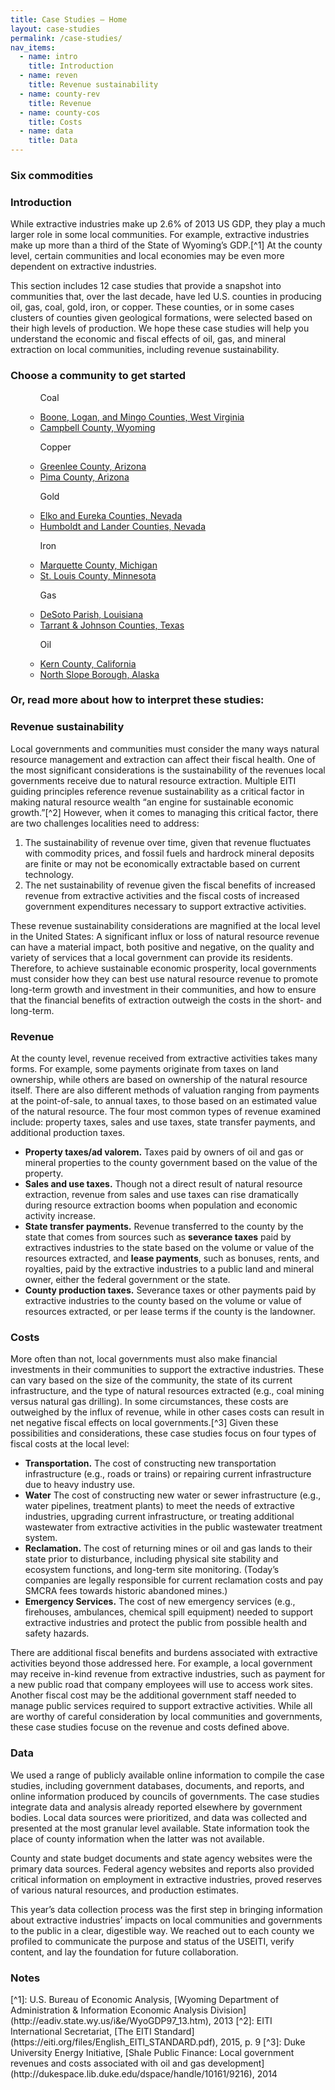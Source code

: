 ```yaml
---
title: Case Studies – Home
layout: case-studies
permalink: /case-studies/
nav_items:
  - name: intro
    title: Introduction
  - name: reven
    title: Revenue sustainability
  - name: county-rev
    title: Revenue
  - name: county-cos
    title: Costs
  - name: data
    title: Data
---
```


<h3 class="communities_content-icon">
  <i class="icon-oil"></i>
  <i class="icon-gas"></i>
  <i class="icon-coal"></i>
  <i class="icon-gold"></i>
  <i class="icon-copper"></i>
  <i class="icon-iron"></i>
  <a name="intro" class="communities_content-heading js-comm_section">Six commodities</a>
</h3>

<h3><a name="intro" class="communities_content-heading js-comm_section">Introduction</a></h3>

While extractive industries make up 2.6% of 2013 US GDP, they play a much larger role in some local communities. For example, extractive industries make up more than a third of the State of Wyoming’s GDP.[^1] At the county level, certain communities and local economies may be even more dependent on extractive industries.

This section includes 12 case studies that provide a snapshot into communities that, over the last decade, have led U.S. counties in producing oil, gas, coal, gold, iron, or copper. These counties, or in some cases clusters of counties given geological formations, were selected based on their high levels of production. We hope these case studies will help you understand the economic and fiscal effects of oil, gas, and mineral extraction on local communities, including revenue sustainability.

### Choose a community to get started

<ul class="communities_content-select">
  <ul>
    <p class="para-lg">Coal</p>
    <li><a href="{{ site.baseurl }}/case-studies/boone-logan-and-mingo">Boone, Logan, and Mingo Counties, West Virginia</a></li>
    <li><a href="{{ site.baseurl }}/case-studies/campbell/">Campbell County, Wyoming</a></li>
  </ul>
  <ul>
  <p class="para-lg">Copper</p>
    <li><a href="{{ site.baseurl }}/case-studies/greenlee">Greenlee County, Arizona</a></li>
    <li><a href="{{ site.baseurl }}/case-studies/pima/">Pima County, Arizona</a></li>
  </ul>
  <ul>
  <p class="para-lg">Gold</p>
    <li><a href="{{ site.baseurl }}/case-studies/elko-and-eureka">Elko and Eureka Counties, Nevada</a></li>
    <li><a href="{{ site.baseurl }}/case-studies/humboldt-and-lander/">Humboldt and Lander Counties, Nevada</a></li>
  </ul>
  <ul>
  <p class="para-lg">Iron</p>
    <li><a href="{{ site.baseurl }}/case-studies/marquette">Marquette County, Michigan</a></li>
    <li><a href="{{ site.baseurl }}/case-studies/st-louis/">St. Louis County, Minnesota</a></li>
  </ul>
  <ul>
  <p class="para-lg">Gas</p>
    <li><a href="{{ site.baseurl }}/case-studies/desoto">DeSoto Parish, Louisiana</a></li>
    <li><a href="{{ site.baseurl }}/case-studies/tarrant-and-johnson/">Tarrant &amp; Johnson Counties, Texas</a></li>
  </ul>
  <ul>
  <p class="para-lg">Oil</p>
    <li><a href="{{ site.baseurl }}/case-studies/kern">Kern County, California</a></li>
    <li><a href="{{ site.baseurl }}/case-studies/north-slope">North Slope Borough, Alaska</a></li>
  </ul>
</ul>

### Or, read more about how to interpret these studies:

<h3><a name="reven" class="communities_content-heading js-comm_section">Revenue sustainability</a></h3>

Local governments and communities must consider the many ways natural resource management and extraction can affect their fiscal health. One of the most significant considerations is the sustainability of the revenues local governments receive due to natural resource extraction. Multiple EITI guiding principles reference revenue sustainability as a critical factor in making natural resource wealth &ldquo;an engine for sustainable economic growth.&rdquo;[^2] However, when it comes to managing this critical factor, there are two challenges localities need to address:

<ol class="decimal list-para">
  <li>The sustainability of revenue over time, given that revenue fluctuates with commodity prices, and fossil fuels and hardrock mineral deposits are finite or may not be economically extractable based on current technology.</li>
  <li>The net sustainability of revenue given the fiscal benefits of increased revenue from extractive activities and the fiscal costs of increased government expenditures necessary to support extractive activities.
  </li>
</ol>

These revenue sustainability considerations are magnified at the local level in the United States: A significant influx or loss of natural resource revenue can have a material impact, both positive and negative, on the quality and variety of services that a local government can provide its residents. Therefore, to achieve sustainable economic prosperity, local governments must consider how they can best use natural resource revenue to promote long-term growth and investment in their communities, and how to ensure that the financial benefits of extraction outweigh the costs in the short- and long-term.

<h3 ><a name="county-rev" class="communities_content-heading js-comm_section">Revenue</a></h3>

At the county level, revenue received from extractive activities takes many forms. For example, some payments originate from taxes on land ownership, while others are based on ownership of the natural resource itself. There are also different methods of valuation ranging from payments at the point-of-sale, to annual taxes, to those based on an estimated value of the natural resource. The four most common types of revenue examined include: property taxes, sales and use taxes, state transfer payments, and additional production taxes.

* **Property taxes/ad valorem.** Taxes paid by owners of oil and gas or mineral properties to the county government based on the value of the property.
* **Sales and use taxes.** Though not a direct result of natural resource extraction, revenue from sales and use taxes can rise dramatically during resource extraction booms when population and economic activity increase.
* **State transfer payments.** Revenue transferred to the county by the state that comes from sources such as **severance taxes** paid by extractives industries to the state based on the volume or value of the resources extracted, and **lease payments**, such as bonuses, rents, and royalties, paid by the extractive industries to a public land and mineral owner, either the federal government or the state.
* **County production taxes.** Severance taxes or other payments paid by extractive industries to the county based on the volume or value of resources extracted, or per lease terms if the county is the landowner.

<h3><a name="county-cos" class="communities_content-heading js-comm_section">Costs</a></h3>

More often than not, local governments must also make financial investments in their communities to support the extractive industries. These can vary based on the size of the community, the state of its current infrastructure, and the type of natural resources extracted (e.g., coal mining versus natural gas drilling). In some circumstances, these costs are outweighed by the influx of revenue, while in other cases costs can result in net negative fiscal effects on local governments.[^3] Given these possibilities and considerations, these case studies focus on four types of fiscal costs at the local level:

* **Transportation.** The cost of constructing new transportation infrastructure (e.g., roads or trains) or repairing current infrastructure due to heavy industry use.
* **Water** The cost of constructing new water or sewer infrastructure (e.g., water pipelines, treatment plants) to meet the needs of extractive industries, upgrading current infrastructure, or treating additional wastewater from extractive activities in the public wastewater treatment system.
* **Reclamation.** The cost of returning mines or oil and gas lands to their state prior to disturbance, including physical site stability and ecosystem functions, and long-term site monitoring. (Today’s companies are legally responsible for current reclamation costs and pay SMCRA fees towards historic abandoned mines.)
* **Emergency Services.** The cost of new emergency services (e.g., firehouses, ambulances, chemical spill equipment) needed to support extractive industries and protect the public from possible health and safety hazards.

There are additional fiscal benefits and burdens associated with extractive activities beyond those addressed here. For example, a local government may receive in-kind revenue from extractive industries, such as payment for a new public road that company employees will use to access work sites. Another fiscal cost may be the additional government staff needed to manage public services required to support extractive activities. While all are worthy of careful consideration by local communities and governments, these case studies focuse on the revenue and costs defined above.

<h3><a name="data" class="communities_content-heading js-comm_section">Data</a></h3>

We used a range of publicly available online information to compile the case studies, including government databases, documents, and reports, and online information produced by councils of governments. The case studies integrate data and analysis already reported elsewhere by government bodies. Local data sources were prioritized, and data was collected and presented at the most granular level available. State information took the place of county information when the latter was not available.

County and state budget documents and state agency websites were the primary data sources. Federal agency websites and reports also provided critical information on employment in extractive industries, proved reserves of various natural resources, and production estimates.

This year’s data collection process was the first step in bringing information about extractive industries’ impacts on local communities and governments to the public in a clear, digestible way. We reached out to each county we profiled to communicate the purpose and status of the USEITI, verify content, and lay the foundation for future collaboration.

<h3 class="communities_content-heading">Notes</h3>
[^1]: U.S. Bureau of Economic Analysis, [Wyoming Department of Administration &amp; Information Economic Analysis Division](http://eadiv.state.wy.us/i&e/WyoGDP97_13.htm), 2013
[^2]: EITI International Secretariat, [The EITI Standard](https://eiti.org/files/English_EITI_STANDARD.pdf), 2015, p. 9
[^3]: Duke University Energy Initiative, [Shale Public Finance: Local government revenues and costs associated with oil and gas development](http://dukespace.lib.duke.edu/dspace/handle/10161/9216), 2014
